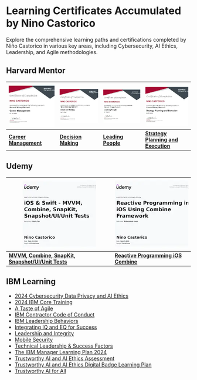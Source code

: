 # Learning Certificates Accumulated by Nino Castorico
Explore the comprehensive learning paths and certifications completed by Niño Castorico in various key areas, including Cybersecurity, AI Ethics, Leadership, and Agile methodologies.

## Harvard Mentor

| ![Career Management](https://raw.githubusercontent.com/bncast/Certifications/refs/heads/main/Thumbnails/HardvardMentor%20-%20Career%20Management.pdf.webp) | ![Decision Making](https://raw.githubusercontent.com/bncast/Certifications/refs/heads/main/Thumbnails/HardvardMentor%20-%20Decision%20Making.pdf.webp) | ![Leading People](https://raw.githubusercontent.com/bncast/Certifications/refs/heads/main/Thumbnails/HardvardMentor%20-%20Leading%20People.pdf.webp) | ![Strategy Planning and Execution](https://raw.githubusercontent.com/bncast/Certifications/refs/heads/main/Thumbnails/HardvardMentor%20-%20Strategy%20Planning%20and%20Execution.pdf.webp) |
|---------------------------------------------------------|----------------------------------------------------|---------------------------------------------------|-----------------------------------------------------------------------|
| [**Career Management**](https://drive.google.com/file/d/1-RImEM1-LHtqcl_D52A2HaS-giOuZArV) | [**Decision Making**](https://drive.google.com/file/d/1SnydcQ7rtSTVR_4L35L6T1R7ASO4THrD) | [**Leading People**](https://drive.google.com/file/d/1U36kYNzHFRjC1nQuvBQLfmrXVjzfAolB) | [**Strategy Planning and Execution**](https://drive.google.com/file/d/1yp-J0_BM4-G1YUAWa-Fy2HfpGyplsEGZ) |

## Udemy
| ![MVVM, Combine, SnapKit, Snapshot/UI/Unit Tests](https://raw.githubusercontent.com/bncast/Certifications/refs/heads/main/Thumbnails/Udemy%20-%20MVVM%2C%20Combine%2C%20SnapKit%2C%20Snapshot_Ul_Unit%20Tests.pdf.webp) | ![Reactive Programming iOS Combine](https://raw.githubusercontent.com/bncast/Certifications/refs/heads/main/Thumbnails/Udemy%20-%20Reactive%20Programming%20iOS%20Combine.pdf.webp) |
|-------------------------------------------------------------------------------------------|-----------------------------------------------------------------------------|
| [**MVVM, Combine, SnapKit, Snapshot/UI/Unit Tests**](https://drive.google.com/file/d/17_Jm_M1MrmmwC6v-Iq8dT9FSRrCBP2FX) | [**Reactive Programming iOS Combine**](https://drive.google.com/file/d/1EONBWRw6CrFkLLFL8qSRLJNl6pk2STq6) |

## IBM Learning
- [2024 Cybersecurity Data Privacy and AI Ethics](https://drive.google.com/file/d/1IQvvGsG-NkE5Zkk8YozohiaGDaU6ZMl7)
- [2024 IBM Core Training](https://drive.google.com/file/d/1xFoRwbFJqLagW1IK0vOZrhU9Z--NAqax)
- [A Taste of Agile](https://drive.google.com/file/d/1ngbYRaorLlncS0hCXzKo3Hv5hflL8Lgd)
- [IBM Contractor Code of Conduct](https://drive.google.com/file/d/1ZM1tWlF6C0EKZ_bUUUGJa_0blWWJXEd1)
- [IBM Leadership Behaviors](https://drive.google.com/file/d/1L6XNqi_5_vz1nKdKZRbb_X2NpG0SqO0r)
- [Integrating IQ and EQ for Success](https://drive.google.com/file/d/1xClFrylxtmahAX3NnzmxUsI__hMFRzWk)
- [Leadership and Integrity](https://drive.google.com/file/d/17rRYvJrTSlItvaa-vHsm_4OpnYcyKzFB)
- [Mobile Security](https://drive.google.com/file/d/1jxu_yOrZ1ioi4A6x0PbQoXre3HVi1boC)
- [Technical Leadership & Success Factors](https://drive.google.com/file/d/1-etSIhJwi6bxNSR5a9wDkfopk2x5rCcj)
- [The IBM Manager Learning Plan 2024](https://drive.google.com/file/d/123Yr6cM_5NatynXWu2kmMD86bVJSBIuJ)
- [Trustworthy AI and AI Ethics Assessment](https://drive.google.com/file/d/1fwC5SVdEJZne1wiYyKmQ55ANWCw00rnV)
- [Trustworthy AI and AI Ethics Digital Badge Learning Plan](https://drive.google.com/file/d/1ksdAFnUohtBNPe1un0tw2lVdfe5xwD5o)
- [Trustworthy AI for All](https://drive.google.com/file/d/1odxq64Pa6DMzRmEZFu_rvuueRx1tslYx)

